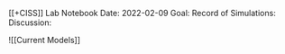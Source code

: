 [[+CISS]] Lab Notebook
Date: 2022-02-09
Goal:
Record of Simulations:
Discussion:

![[Current Models]]